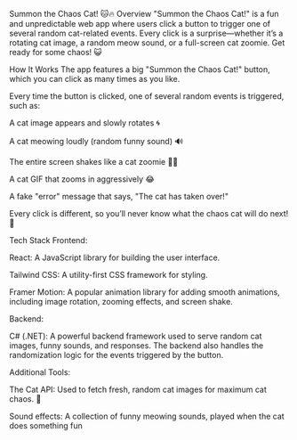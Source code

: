Summon the Chaos Cat! 🐱🔥
Overview
"Summon the Chaos Cat!" is a fun and unpredictable web app where users click a button to trigger one of several random cat-related events. Every click is a surprise—whether it’s a rotating cat image, a random meow sound, or a full-screen cat zoomie. Get ready for some chaos! 😺

How It Works
The app features a big "Summon the Chaos Cat!" button, which you can click as many times as you like.

Every time the button is clicked, one of several random events is triggered, such as:

A cat image appears and slowly rotates 🌀

A cat meowing loudly (random funny sound) 🔊

The entire screen shakes like a cat zoomie 🏃💨

A cat GIF that zooms in aggressively 😂

A fake "error" message that says, "The cat has taken over!"

Every click is different, so you’ll never know what the chaos cat will do next! 🎉

Tech Stack
Frontend:

React: A JavaScript library for building the user interface.

Tailwind CSS: A utility-first CSS framework for styling.

Framer Motion: A popular animation library for adding smooth animations, including image rotation, zooming effects, and screen shake.

Backend:

C# (.NET): A powerful backend framework used to serve random cat images, funny sounds, and responses. The backend also handles the randomization logic for the events triggered by the button.

Additional Tools:

The Cat API: Used to fetch fresh, random cat images for maximum cat chaos. 🐾

Sound effects: A collection of funny meowing sounds, played when the cat does something fun